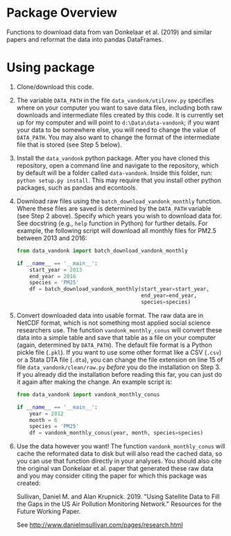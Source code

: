 # Package Overview

Functions to download data from van Donkelaar et al. (2019) and similar papers
and reformat the data into pandas DataFrames.

# Using package

1. Clone/download this code.
2. The variable `DATA_PATH` in the file `data_vandonk/util/env.py` specifies
   where on your computer you want to save data files, including both raw
   downloads and intermediate files created by this code. It is currently set
   up for my computer and will point to `d:\Data\data-vandonk`; if you want
   your data to be somewhere else, you will need to change the value of
   `DATA_PATH`. You may also want to change the format of the intermediate file
   that is stored (see Step 5 below).
3. Install the `data_vandonk` python package. After you have cloned this
   repository, open a command line and navigate to the repository, which by
   default will be a folder called `data-vandonk`.
   Inside this folder, run: `python setup.py install`.
   This may require that you install other python packages, such as pandas and
   econtools.
4. Download raw files using the `batch_download_vandonk_monthly` function.
   Where these files are saved is determined by the `DATA_PATH` variable (see
   Step 2 above). 
   Specify which years you wish to download data for. See docstring (e.g.,
   `help` function in Python) for further details.
   For example, the following script will download all monthly files for PM2.5
   between 2013 and 2016:

   ```python
   from data_vandonk import batch_download_vandonk_monthly

   if __name__ == '__main__':
       start_year = 2013
       end_year = 2016
       species = 'PM25'
       df = batch_download_vandonk_monthly(start_year=start_year,
                                           end_year=end_year,
                                           species=species)
   ```

5. Convert downloaded data into usable format. The raw data are in NetCDF
   format, which is not something most applied social science researchers use.
   The function `vandonk_monthly_conus` will convert these data into a simple
   table and save that table as a file on your computer (again, determined by
   `DATA_PATH`). The default file format is a Python pickle file (`.pkl`). If
   you want to use some other format like a CSV (`.csv`) or a Stata DTA file
   (`.dta`), you can change the file extension on line 15 of file
   `data_vandonk/clean/raw.py` *before* you do the installation on Step 3. If
   you already did the installation before reading this far, you can just do it
   again after making the change. An example script is:

   ```python
   from data_vandonk import vandonk_monthly_conus

   if __name__ == '__main__':
       year = 2012
       month = 6
       species = 'PM25'
       df = vandonk_monthly_conus(year, month, species=species)
   ```


6. Use the data however you want! The function `vandonk_monthly_conus` will
   cache the reformated data to disk but will also read the cached data, so you
   can use that function directly in your analyses. You should also cite the
   original van Donkelaar et al. paper that generated these raw data and you
   may consider citing the paper for which this package was created:

   Sullivan, Daniel M. and Alan Krupnick. 2019. "Using Satellite Data to Fill
   the Gaps in the US Air Pollution Monitoring Network." Resources for the
   Future Working Paper.

   See http://www.danielmsullivan.com/pages/research.html
